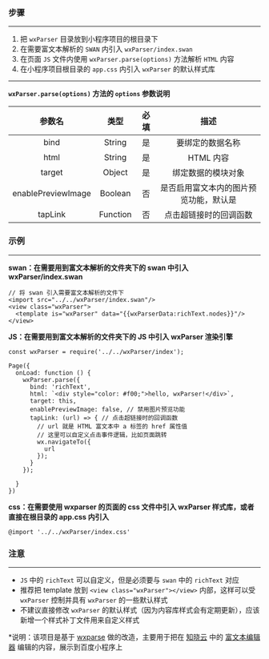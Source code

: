### 步骤

---

1. 把 `wxParser` 目录放到小程序项目的根目录下
2. 在需要富文本解析的 `SWAN` 内引入 `wxParser/index.swan`
3. 在页面 `JS` 文件内使用 `wxParser.parse(options)` 方法解析 `HTML` 内容
4. 在小程序项目根目录的 `app.css` 内引入 `wxParser` 的默认样式库

---

**`wxParser.parse(options)` 方法的 `options` 参数说明**

| 参数名 | 类型   | 必填 |描述 |
| :---:  | :----: | :----: |:----: |
| bind | String | 是 | 要绑定的数据名称 |
| html | String | 是 | HTML 内容 |
| target | Object | 是 | 绑定数据的模块对象 |
| enablePreviewImage | Boolean | 否 | 是否启用富文本内的图片预览功能，默认是 |
| tapLink | Function | 否 | 点击超链接时的回调函数 |

### 示例

---

**swan：在需要用到富文本解析的文件夹下的 swan 中引入 wxParser/index.swan**

```
// 将 swan 引入需要富文本解析的文件下
<import src="../../wxParser/index.swan"/>
<view class="wxParser">
  <template is="wxParser" data="{{wxParserData:richText.nodes}}"/>
</view>
```

**JS：在需要用到富文本解析的文件夹下的 JS 中引入 wxParser 渲染引擎**

```
const wxParser = require('../../wxParser/index');

Page({
  onLoad: function () {
    wxParser.parse({
      bind: 'richText',
      html: `<div style="color: #f00;">hello, wxParser!</div>`,
      target: this,
      enablePreviewImage: false, // 禁用图片预览功能
      tapLink: (url) => { // 点击超链接时的回调函数
        // url 就是 HTML 富文本中 a 标签的 href 属性值
        // 这里可以自定义点击事件逻辑，比如页面跳转
        wx.navigateTo({
          url
        });
      }
    });

  }
})
```

**css：在需要使用 wxparser 的页面的 css 文件中引入 wxParser 样式库，或者直接在根目录的 app.css 内引入**

```
@import '../../wxParser/index.css'
```

### 注意

---

- `JS` 中的 `richText` 可以自定义，但是必须要与 `swan` 中的 `richText` 对应
- 推荐把 template 放到 `<view class="wxParser"></view>` 内部，这样可以受 `wxParser` 控制并具有 `wxParser` 的一些默认样式
- 不建议直接修改 `wxParser` 的默认样式（因为内容库样式会有定期更新），应该新增一个样式补丁文件用来自定义样式

*说明：该项目是基于 [wxparse](https://github.com/icindy/wxParse) 做的改造，主要用于把在 [知晓云](https://cloud.minapp.com/) 中的 [富文本编辑器](https://github.com/ifanrx/react-ueditor) 编辑的内容，展示到百度小程序上
